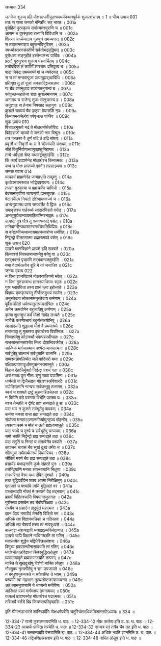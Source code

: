 अध्यायः 334

जनकेन शुकम् प्रति मोक्षसाधनीभूताश्रमधर्मकथनपूर्वकं शुकप्रशंसनम् ॥ 1 ॥
भीष्म उवाच 	001  
ततः स राजा जनको मन्त्रिभिः सह भारत ।	001a  
पुरोहितं पुरस्कृत्य सर्वाण्यन्तःपुराणि च ॥	001c  
आसनं च पुरस्कृत्य रत्नानि विविधानि च ।	002a  
शिरसा चार्ध्यमादाय गुरुपुत्रं समभ्यगात् ॥	002c  
स तदासनमादाय बहुरत्नविभूषितम् ।	003a  
स्पर्ध्यास्तरणसंस्तीर्णं सर्वतोभद्रमृद्धिमत् ॥	003c  
पुरोधसा सङ्गृहीतं हस्तेनालभ्य पार्थिवः ।	004a  
प्रददौ गुरुपुत्राय शुकाय परमार्चितम् ॥	004c  
तत्रोपविष्टं तं कार्ष्णिं शास्त्रतः प्रतिपूज्य च ।	005a  
पाद्यं निवेद्य प्रथममर्घ्यं गां च न्यवेदयत् ॥	005c  
स च तां मन्त्रवत्पूजां प्रत्यगृह्णाद्यथाविधि ।	006a  
प्रतिगृह्य तु तां पूजां जनकाद्द्विजसत्तमः ॥	006c  
गां चैव समनुज्ञाय राजानमनुमान्य च ।	007a  
पर्यपृच्छन्महातेजा राज्ञः कुशलमव्ययम् ॥	007c  
अनामयं च राजेन्द्र शुकः सानुचरस्य ह ।	008a  
अनुज्ञातः स तेनाथ निषसाद सहानुगः ॥	008c  
कुशलं चाव्ययं चैव पृष्ट्वा वैयासकिं नृपः ।	009a  
किमागमनमित्येवं पर्यपृच्छत पार्थिवः ॥	009c  
शुक उवाच 	010  
पित्राऽहमुक्तो भद्रं ते मोक्षधर्मार्थकोविदः ।	010a  
विदेहराजो याज्यो मे जनको नाम विश्रुतः ॥	010c  
तत्र गच्छस्व वै तूर्णं यदि ते हृदि संशयः ।	011a  
प्रवृत्तौ वा निवृत्तौ वा स ते च्छेत्स्यति संशयम् ॥	011c  
सोहं पितुर्नियोगात्त्वामुपप्रष्टुमिहागतः ।	012a  
तन्मे धर्मभृतां श्रेष्ठ यथावद्वक्तुमर्हसि ॥	012c  
किं कार्यं ब्राह्मणेनेह मोक्षार्थश्च किमात्मकः ।	013a  
कथं च मोक्षः प्राप्तव्यो ज्ञानेन तपसाऽथवा ॥	013c  
जनक उवाच 	014  
यत्कार्यं ब्राह्मणेनेह जन्मप्रभृति तच्छृणु ।	014a  
कृतोपनयनस्तात भवेद्वेदपरायणः ॥	014c  
तपसा गुरुवृत्त्या च ब्रह्मचर्येण चाभिभो ।	015a  
देवतानामृषीणां चाप्यनृणो ह्यनसूयकः ॥	015c  
वेदानधीत्य नियतो दक्षिणामपवर्ज्य च ।	016a  
अभ्यनुज्ञामथ प्राप्य समावर्तेत वै द्विजः ॥	016c  
समावृत्तश्च गार्हस्थ्ये स्वदारनिरतो वसेत् ।	017a  
अनसूयुर्यथान्यायमाहिताग्निरनावृतः ॥	017c  
उत्पाद्य पुत्रं पौत्रं तु वन्याश्रमपदे वसेत् ।	018a  
तानेवाग्नीन्यथाशास्त्रमर्चयन्नतिथिप्रियः ॥	018c  
स वनेऽग्नीन्यथान्यायमात्मन्यारोप्य धर्मवित् ।	019a  
निर्द्वन्द्वो बीतरागात्मा ब्रह्माश्रमपदे वसेत् ॥	019c  
शुक उवाच 	020  
उत्पन्ने ज्ञानविज्ञाने प्रत्यक्षे हृदि शाश्वते ।	020a  
किमवश्यं निवस्तव्यमाश्रमेषु वनेषु वा ॥	020c  
एतद्भवन्तं पृच्छामि तद्भवान्वक्तुमर्हति ।	021a  
यथा वेदार्थतत्त्वेन ब्रूहि मे त्वं जनाधिप ॥	021c  
जनक उवाच 	022  
न विना ज्ञानविज्ञाने मोक्षस्याधिगमो भवेत् ।	022a  
न विना गुरुसम्बन्धं ज्ञानस्याधिगमः स्मृतः ॥	022c  
गुरुः प्लावयिता तस्य ज्ञानं प्लव इहोच्यते ।	023a  
विज्ञाय कृतकृत्यस्तु तीर्णस्तदुभयं त्यजेत् ॥	023c  
अनुच्छेदाय लोकानामनुच्छेदाय कर्मणाम् ।	024a  
पूर्वैराचरितो धर्मश्चातुराश्रम्यसंश्रितः ॥	024c  
अनेन क्रमयोगेन बहुजातिषु कर्मणाम् ।	025a  
कृत्वा शुभाशुभं कर्म मोक्षो नामेह लभ्यते ॥	025c  
भावितैः करणैश्चायं बहुसंसारयोनिषु ।	026a  
आसादयति शुद्धात्मा मोक्षं वै प्रथमाश्रमे ॥	026c  
तमासाद्य तु मुक्तस्य दृष्टार्थस्य विपश्चितः ।	027a  
त्रिष्वाश्रमेषु कोऽन्वर्थो भवेत्परमभीप्सतः ॥	027c  
राजसांस्तामसांश्चैव नित्यं दोषान्विवर्जयेत् ।	028a  
सात्विकं मार्गमास्थाय पश्येदात्मानमात्मना ॥	028c  
सर्वभूतेषु चात्मानं सर्वभूतानि चात्मनि ।	029a  
सम्पश्यन्नोपलिप्येत जले वारिचरो यथा ॥	029c  
पक्षिवत्प्रायणादूर्ध्वममुत्रानन्त्यमश्नुते ।	030a  
विहाय देहान्निर्मुक्तो निर्द्वन्द्वः प्रशमं गतः ॥	030c  
अत्र गाथाः पुरा गीताः शृणु राज्ञा ययातिना ।	031a  
धार्यन्तो या द्विजैस्तात मोक्षशास्त्रविशारदैः ॥	031c  
ज्योतिरात्मनि नान्यत्र सर्वजन्तुषु तत्समम् ।	032a  
स्वयं च शक्यते द्रष्टुं सुसमाहितचेतसा ॥	032c  
न बिभेति परो यस्मान्न बिभेति पराच्च यः ।	033a  
यश्च नेच्छति न द्वेष्टि ब्रह्म सम्पद्यते तु सः ॥	033c  
यदा भावं न कुरुते सर्वभूतेषु पापकम् ।	034a  
कर्मणा मनसा वाचा ब्रह्म सम्पद्यते तदा ॥	034c  
संयोज्य मनसाऽऽत्मानमीर्ष्यामुत्सृज्य मोहनीम् ।	035a  
त्यक्त्वा कामं च मोहं च ततो ब्रह्मत्वमश्नुते ॥	035c  
यदा श्राव्ये च दृश्ये च सर्वभूतेषु चाप्ययम् ।	036a  
समो भवति निर्द्वन्द्वो ब्रह्म सम्पद्यते तदा ॥	036c  
यदा स्तुतिं च निन्दां च समत्वेनैव पश्यति ।	037a  
काञ्चनं चायसं चैव सुखं दुःखं तथैव च ॥	037c  
शीतमुष्णं तथैवार्थमनर्थं प्रियमप्रियम् ।	038a  
जीवितं मरणं चैव ब्रह्म सम्पद्यते तदा ॥	038c  
प्रसार्येह यथाङ्गानि कूर्मः संहरते पुनः ।	039a  
तथेन्द्रियाणि मनसा संयन्तव्यानि भिक्षुणा ॥	039c  
तमःपरिगतं वेश्म यथा दीपेन दृश्यते ।	040a  
तथा बुद्धिप्रदीपेन शक्य आत्मा निरीक्षितुम् ॥	040c  
एतत्सर्वं च पश्यामि त्वयि बुद्धिमतां वर ।	041a  
यच्चान्यदपि नोक्तं मे तत्त्वतो वेद तद्भवान् ॥	041c  
ब्रह्मर्षे विदितश्चासि विषयान्तमुपागतः ।	042a  
गुरोस्तव प्रसादेन तव चैवोपशिक्षया ॥	042c  
तस्यैव च प्रसादेन प्रादुर्भूतं महात्मनः ।	043a  
ज्ञानं दिव्यं ममापीदं तेनासि विदितो मम ॥	043c  
अधिकं तव विज्ञानमधिका च गतिस्तव ।	044a  
अधिकं तव चैश्वर्यं तच्च त्वं नावबुध्यसे ॥	044c  
बाल्याद्वा संशयाद्वापि भयाद्वाऽप्यविमोक्षणात् ।	045a  
उत्पन्ने चापि विज्ञाने नाधिगच्छति तां गतिम् ॥	045c  
व्यवसायेन शुद्धेन मद्विधैश्छिन्नसंशयः ।	046a  
विमुच्य हृदयग्रन्थीनासादयति तां गतिम् ॥	046c  
भवांश्चोत्पन्नविज्ञानः स्थिरबुद्धिरलोलुपः ।	047a  
व्यवसायादृते ब्रह्मन्नासादयति तत्परम् ॥	047c  
नास्ति ते सुखदुःखेषु विशेषो नास्ति लोलुपः ।	048a  
नौत्सुक्यं नृत्यगीतेषु न राग उपजायते ॥	048c  
न बन्धुष्वनुबन्धस्ते न भयेष्वस्ति ते भयम् ।	049a  
पश्यामि त्वां महाभाग तुल्यलोष्टाश्मकाञ्चनम् ॥	049c  
अहं त्वामनुपश्यामि ये चाप्यन्ये मनीषिणः ।	050a  
आस्थितं परमं मार्गमक्षयं तमनामयम् ॥	050c  
यत्फलं ब्राह्मणस्येह मोक्षार्थश्च यदात्मकः ।	051a  
तस्मिन्वै वर्तसे विप्र किमन्यत्परिपृच्छसि ॥ 	051c  

इति श्रीमन्महाभारते शान्तिपर्वणि मोक्षधर्मपर्वणि चतुस्त्रिंशदधिकत्रिशततमोऽध्यायः ॥ 334 ॥

12-334-7 राज्ये कुशलमव्ययमिति ध. पाठः ॥ 12-334-12 मोक्षः कर्तव्य इति ट. ड. थ. पाठः ॥ 12-334-23 आचार्यः प्रापिता तस्येति ध. पाठः ॥ 12-334-32 नान्यत्र रतं तत्रैव चैव तत् इति ध. पाठः ॥ 12-334-41 चच्चान्यदपि वेत्तव्यमिति झ. पाठः ॥ 12-334-44 अधिकं भवति ज्ञानमिति ड. थ. पाठः ॥ 12-334-46 तद्विधश्छिन्नसंशय इति ध. पाठः ॥ 12-334-48 नास्ति लोलुप इति ध. पाठः ॥
